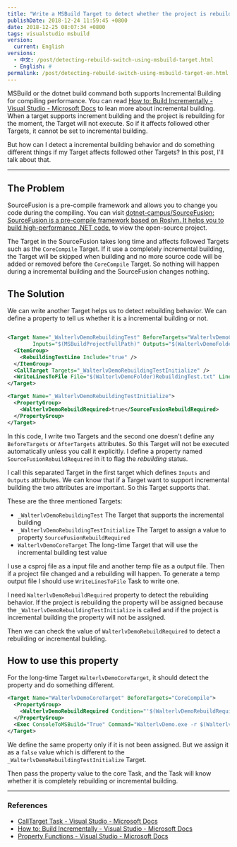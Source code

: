 ```yaml
---
title: "Write a MSBuild Target to detect whether the project is rebuilding or not"
publishDate: 2018-12-24 11:59:45 +0800
date: 2018-12-25 08:07:34 +0800
tags: visualstudio msbuild
version:
  current: English
versions:
  - 中文: /post/detecting-rebuild-switch-using-msbuild-target.html
  - English: #
permalink: /post/detecting-rebuild-switch-using-msbuild-target-en.html
---
```


MSBuild or the dotnet build command both supports Incremental Building for compiling performance. You can read [How to: Build Incrementally - Visual Studio - Microsoft Docs](https://docs.microsoft.com/en-us/visualstudio/msbuild/how-to-build-incrementally) to lean more about incremental building. When a target supports increment building and the project is rebuilding for the moment, the Target will not execute. So if it affects followed other Targets, it cannot be set to incremental building.

But how can I detect a incremental building behavior and do something different things if my Target affects followed other Targets? In this post, I'll talk about that.

---

<div id="toc"></div>

## The Problem

SourceFusion is a pre-compile framework and allows you to change you code during the compiling. You can visit [dotnet-campus/SourceFusion: SourceFusion is a pre-compile framework based on Roslyn. It helps you to build high-performance .NET code.](https://github.com/dotnet-campus/SourceFusion) to view the open-source project.

The Target in the SourceFusion takes long time and affects followed Targets such as the `CoreCompile` Target. If it use a completely incremental building, the Target will be skipped when building and no more source code will be added or removed before the `CoreCompile` Target. So nothing will happen during a incremental building and the SourceFusion changes nothing.

## The Solution

We can write another Target helps us to detect rebuilding behavior. We can define a property to tell us whether it is a incremental building or not.

```xml

<Target Name="_WalterlvDemoRebuildingTest" BeforeTargets="WalterlvDemoCoreTarget"
        Inputs="$(MSBuildProjectFullPath)" Outputs="$(WalterlvDemoFolder)RebuildingTest.txt">
  <ItemGroup>
    <RebuildingTestLine Include="true" />
  </ItemGroup>
  <CallTarget Targets="_WalterlvDemoRebuildingTestInitialize" />
  <WriteLinesToFile File="$(WalterlvDemoFolder)RebuildingTest.txt" Lines="@(RebuildingTestLine)" Overwrite="True" />
</Target>

<Target Name="_WalterlvDemoRebuildingTestInitialize">
  <PropertyGroup>
    <WalterlvDemoRebuildRequired>true</SourceFusionRebuildRequired>
  </PropertyGroup>
</Target>

```

In this code, I write two Targets and the second one doesn't define any `BeforeTargets` or `AfterTargets` attributes. So this Target will not be executed automatically unless you call it explicitly. I define a property named `SourceFusionRebuildRequired` in it to flag the *rebuilding* status.

I call this separated Target in the first target which defines `Inputs` and `Outputs` attributes. We can know that if a Target want to support incremental building the two attributes are important. So this Target supports that.

These are the three mentioned Targets:

- `_WalterlvDemoRebuildingTest` The Target that supports the incremental building
- `_WalterlvDemoRebuildingTestInitialize` The Target to assign a value to property `SourceFusionRebuildRequired`
- `WalterlvDemoCoreTarget` The long-time Target that will use the incremental building test value

I use a csproj file as a input file and another temp file as a output file. Then if a project file changed and a rebuilding will happen. To generate a temp output file I should use `WriteLinesToFile` Task to write one.

I need `WalterlvDemoRebuildRequired` property to detect the rebuilding behavior. If the project is rebuilding the property will be assigned because the `_WalterlvDemoRebuildingTestInitialize` is called and if the project is incremental building the property will not be assigned.

Then we can check the value of `WalterlvDemoRebuildRequired` to detect a rebuilding or incremental building.

## How to use this property

For the long-time Target `WalterlvDemoCoreTarget`, it should detect the property and do something different.

```xml
<Target Name="WalterlvDemoCoreTarget" BeforeTargets="CoreCompile">
  <PropertyGroup>
    <WalterlvDemoRebuildRequired Condition="'$(WalterlvDemoRebuildRequired)' == ''">false</WalterlvDemoRebuildRequired>
  </PropertyGroup>
  <Exec ConsoleToMSBuild="True" Command="WalterlvDemo.exe -r $(WalterlvDemoRebuildRequired)" />
</Target>
```

We define the same property only if it is not been assigned. But we assign it as a `false` value which is different to the `_WalterlvDemoRebuildingTestInitialize` Target.

Then pass the property value to the core Task, and the Task will know whether it is completely rebuilding or incremental building.

---

### References

- [CallTarget Task - Visual Studio - Microsoft Docs](https://docs.microsoft.com/en-us/visualstudio/msbuild/calltarget-task)
- [How to: Build Incrementally - Visual Studio - Microsoft Docs](https://docs.microsoft.com/en-us/visualstudio/msbuild/how-to-build-incrementally)
- [Property Functions - Visual Studio - Microsoft Docs](https://docs.microsoft.com/en-us/visualstudio/msbuild/property-functions)

